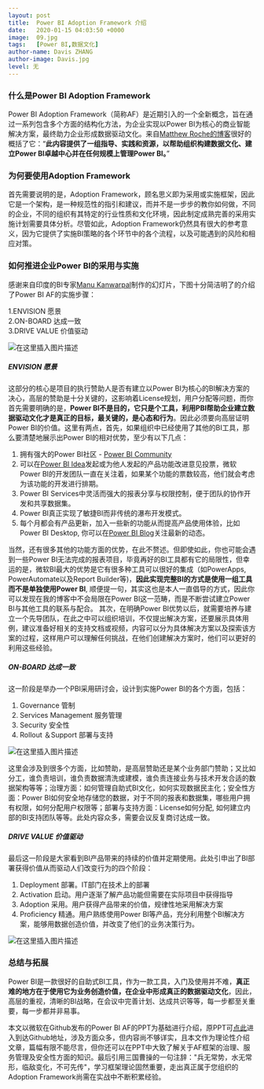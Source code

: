 ```yaml
---
layout: post
title:  Power BI Adoption Framework 介绍
date:   2020-01-15 04:03:50 +0000
image:  09.jpg
tags:   [Power BI,数据文化]
author-name: Davis ZHANG
author-image: Davis.jpg
level: 无
---
```


### 什么是Power BI Adoption Framework

Power BI Adoption Framework（简称AF）是近期引入的一个全新概念，旨在通过一系列包含多个方面的结构化方法，为企业实现以Power BI为核心的商业智能解决方案，最终助力企业形成数据驱动文化。来自[Matthew Roche的博客](https://ssbipolar.com/2019/12/12/the-power-bi-adoption-framework-its-power-bi-af/amp/)很好的概括了它：“**此内容提供了一组指导、实践和资源，以帮助组织构建数据文化、建立Power BI卓越中心并在任何规模上管理Power BI。**”

### 为何要使用Adoption Framework

首先需要说明的是，Adoption Framework，顾名思义即为采用或实施框架，因此它是一个架构，是一种规范性的指引和建议，而并不是一步步的教你如何做，不同的企业，不同的组织有其特定的行业性质和文化环境，因此制定成熟完善的采用实施计划需要具体分析。尽管如此，Adoption Framework仍然具有很大的参考意义，因为它提供了实施BI策略的各个环节中的各个流程，以及可能遇到的风险和相应对策。

### 如何推进企业Power BI的采用与实施

感谢来自印度的BI专家[Manu Kanwarpal](https://www.linkedin.com/in/manukanwarpal/)制作的幻灯片，下图十分简洁明了的介绍了Power BI AF的实施步骤：

1.ENVISION 愿景  
2.ON-BOARD 达成一致  
3.DRIVE VALUE 价值驱动  

![在这里插入图片描述](https://img-blog.csdnimg.cn/20200114224922110.png?x-oss-process=image/watermark,type_ZmFuZ3poZW5naGVpdGk,shadow_10,text_RC1CSSB8IERhdmlzIG9uIEJJ,size_16,color_FFFFFF,t_70)

##### ENVISION 愿景

这部分的核心是项目的执行赞助人是否有建立以Power BI为核心的BI解决方案的决心，高层的赞助是十分关键的，这影响着License规划，用户分配等问题，而你首先需要明确的是，**Power BI不是目的，它只是个工具，利用PBI帮助企业建立数据驱动文化才是真正的目标，最关键的，是心态和行为**。因此必须要向高层证明Power BI的价值。这里有两点，首先，如果组织中已经使用了其他的BI工具，那么要清楚地展示出Power BI的相对优势，至少有以下几点：
1. 拥有强大的Power BI社区 - [Power BI Community](https://community.powerbi.com/)
2. 可以在[Power BI Idea](https://idea.powerBI.com)发起或为他人发起的产品功能改进意见投票，微软Power BI的开发团队一直在关注着，如果某个功能的票数较高，他们就会考虑为该功能的开发进行排期。
3. Power BI Services中灵活而强大的报表分享与权限控制，便于团队的协作开发和共享数据集。
4. Power BI真正实现了敏捷BI而非传统的瀑布开发模式。
5. 每个月都会有产品更新，加入一些新的功能从而提高产品使用体验，比如Power BI Desktop, 你可以在[Power BI Blog](https://powerbi.microsoft.com/en-us/blog/)关注最新的动态。

当然，还有很多其他的功能方面的优势，在此不赘述。但即使如此，你也可能会遇到一些Power BI无法完成的报表项目，毕竟再好的BI工具都有它的局限性，但幸运的是，微软BI最大的优势是它有很多种工具可以很好的集成（如PowerApps, PowerAutomate以及Report Builder等)，**因此实现完整BI的方式是使用一组工具而不是单独使用Power BI**, 顺便提一句，其实这也是本人一直倡导的方式，因此你可以发现在我的博客中不会局限在Power BI这一范畴，而是不断尝试建立Power BI与其他工具的联系与配合。
其次，在明确Power BI优势以后，就需要培养与建立一个先导团队，在此之中可以组织培训，不仅提出解决方案，还要展示具体用例，建议准备好相关的支持文档或视频，内容可以分为具体解决方案以及探索该方案的过程，这样用户可以理解任何挑战，在他们创建解决方案时，他们可以更好的利用这些经验。

##### ON-BOARD 达成一致

这一阶段是举办一个PBI采用研讨会，设计到实施Power BI的各个方面，包括：
1. Governance 管制
2. Services Management 服务管理
3. Security 安全性
4. Rollout ＆Support 部署与支持

![在这里插入图片描述](https://img-blog.csdnimg.cn/2020011500123488.png?x-oss-process=image/watermark,type_ZmFuZ3poZW5naGVpdGk,shadow_10,text_RC1CSSB8IERhdmlzIG9uIEJJ,size_16,color_FFFFFF,t_70)

这里会涉及到很多个方面，比如赞助，是高层赞助还是某个业务部门赞助；又比如分工，谁负责培训，谁负责数据清洗或建模，谁负责连接业务与技术开发合适的数据架构等等；治理方面：如何管理自助式BI文化，如何实现数据民主化；安全性方面：Power BI如何安全地存储您的数据，对于不同的报表和数据集，哪些用户拥有权限，如何分配用户权限等；部署与支持方面：License如何分配, 如何建立内部的BI支持团队等等。此处内容众多，需要会议反复商讨达成一致。

##### DRIVE VALUE 价值驱动

最后这一阶段是大家看到BI产品带来的持续的价值并定期使用。此处引申出了BI部署获得价值从而驱动人们改变行为的四个阶段：
1. Deployment 部署。IT部门在技术上的部署
2. Activation 启动。用户逐渐了解产品功能但需要在实际项目中获得指导
3. Adoption 采用。用户获得产品带来的价值，规律性地采用解决方案
4. Proficiency 精通。用户熟练使用Power BI等产品，充分利用整个BI解决方案，能够用数据创造价值，并改变了他们的业务决策行为。

![在这里插入图片描述](https://img-blog.csdnimg.cn/20200115005604241.png?x-oss-process=image/watermark,type_ZmFuZ3poZW5naGVpdGk,shadow_10,text_RC1CSSB8IERhdmlzIG9uIEJJ,size_16,color_FFFFFF,t_70)

### 总结与拓展

Power BI是一款很好的自助式BI工具，作为一款工具，入门及使用并不难，**真正难的地方在于使用它为业务创造价值，在企业中形成真正的数据驱动文化**，因此，高层的重视，清晰的BI战略，在会议中完善计划、达成共识等等，每一步都至关重要，每一步都并非易事。

本文以微软在Github发布的Power BI AF的PPT为基础进行介绍，原PPT可[点此](https://github.com/pbiaf/powerbiadoption)进入到达Github地址，涉及方面众多，但内容尚不够详实，且本文作为理论性介绍文章，篇幅有限不能尽言，但你还可以在PPT中大致了解关于AF框架的治理、服务管理及安全性方面的知识。最后引用三国曹操的一句注辞："兵无常势，水无常形，临敌变化，不可先传"，学习框架理论固然重要，走出真正属于您组织的Adoption Framework尚需在实战中不断积累经验。
